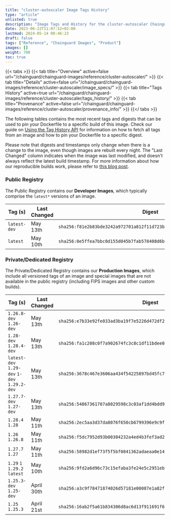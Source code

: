 ```yaml
---
title: "cluster-autoscaler Image Tags History"
type: "article"
unlisted: true
description: "Image Tags and History for the cluster-autoscaler Chainguard Image"
date: 2023-06-22T11:07:52+02:00
lastmod: 2024-05-14 00:46:23
draft: false
tags: ["Reference", "Chainguard Images", "Product"]
images: []
weight: 700
toc: true
---
```


{{< tabs >}}
{{< tab title="Overview" active=false url="/chainguard/chainguard-images/reference/cluster-autoscaler/" >}}
{{< tab title="Details" active=false url="/chainguard/chainguard-images/reference/cluster-autoscaler/image_specs/" >}}
{{< tab title="Tags History" active=true url="/chainguard/chainguard-images/reference/cluster-autoscaler/tags_history/" >}}
{{< tab title="Provenance" active=false url="/chainguard/chainguard-images/reference/cluster-autoscaler/provenance_info/" >}}
{{</ tabs >}}

The following tables contains the most recent tags and digests that can be used to pin your Dockerfile to a specific build of this image. Check our guide on [Using the Tag History API](/chainguard/chainguard-images/using-the-tag-history-api/) for information on how to fetch all tags from an image and how to pin your Dockerfile to a specific digest.

Please note that digests and timestamps only change when there is a change to the image, even though images are rebuilt every night. The "Last Changed" column indicates when the image was last modified, and doesn't always reflect the latest build timestamp. For more information about how our reproducible builds work, please refer to [this blog post](https://www.chainguard.dev/unchained/reproducing-chainguards-reproducible-image-builds).

### Public Registry
The Public Registry contains our **Developer Images**, which typically comprise the `latest*` versions of an image.

| Tag (s)       | Last Changed | Digest                                                                    |
|---------------|--------------|---------------------------------------------------------------------------|
|  `latest-dev` | May 13th     | `sha256:f81e2b83bde3242a972701a812f11d723b92a463eafd62650b2fa4a3170e1595` |
|  `latest`     | May 10th     | `sha256:0e5ffea7bbc0d155d045b7fab578408d6b9d402066dcde8ac5c4f0b462f3327d` |


### Private/Dedicated Registry
The Private/Dedicated Registry contains our **Production Images**, which include all versioned tags of an image and special images that are not available in the public registry (including FIPS images and other custom builds).

| Tag (s)                                       | Last Changed | Digest                                                                    |
|-----------------------------------------------|--------------|---------------------------------------------------------------------------|
|  `1.26.8-dev` `1.26-dev`                      | May 13th     | `sha256:e7b33e92fe033ad3ba19f7e5226d472df2aee66fc801322fc160fa5f3821516c` |
|  `1.28-dev` `1.28.4-dev`                      | May 13th     | `sha256:fa1c208c0f7a902674fc3c8c1df11bdee0132215e12a9ec4938fafe16facf5e0` |
|  `latest-dev` `1.29-dev` `1-dev` `1.29.2-dev` | May 13th     | `sha256:3678c467e3606aa434f54225897bd45fc721f01175f4817510b9c4a73bbb8f77` |
|  `1.27.7-dev` `1.27-dev`                      | May 13th     | `sha256:54867361707a8029598c3c03af1dd4bdd91f149e05e349439d6b531d71864ebf` |
|  `1.28.4` `1.28`                              | May 11th     | `sha256:2ec5aa3d37da8076f650cb6799396e9c9fd683489c51201b34a1f50fefaa3e69` |
|  `1.26` `1.26.8`                              | May 11th     | `sha256:f5dc7952d93b00304232a4ed4b3fef3ad2559c4e097b41e591d4076d4e5aaacd` |
|  `1.27.7` `1.27`                              | May 11th     | `sha256:58982d1ef73f5f5bf0841362adaeaa0e14ca84298498a23697fee3396a24e140` |
|  `1.29` `1` `1.29.2` `latest`                 | May 10th     | `sha256:9fd2a6d96c73c15efaba3fe24e5c2951eb77ce556711e72a5b73a44e3a628668` |
|  `1.25.3-dev` `1.25-dev`                      | April 30th   | `sha256:a3c9f78471874026d57181e00087e1a82fba1a666181a21c24e2804ea4c6073d` |
|  `1.25` `1.25.3`                              | April 21st   | `sha256:16ab2f5a61b834306d8ac6d13f911691f6ad69e3b6cef26b64d08eb12415e71d` |

